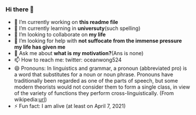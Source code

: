 ### Hi there 👋

- 🔭 I’m currently working on **this readme file**
- 🌱 I’m currently learning in **universuty**(such spelling)
- 👯 I’m looking to collaborate on **my life**
- 🤔 I’m looking for help with **not suffocate from the immense pressure my life has given me**
- 💬 Ask me about **what is my motivation?**(Ans is none)
- 📫 How to reach me: twitter: oceanwong524
- 😄 Pronouns: In linguistics and grammar, a pronoun (abbreviated pro) is a word that substitutes for a noun or noun phrase.
Pronouns have traditionally been regarded as one of the parts of speech, but some modern theorists would not consider them to form a single class, in view of the variety of functions they perform cross-linguistically. (From wikipedia:[url](https://en.wikipedia.org/wiki/Pronoun))
- ⚡ Fun fact: I am alive (at least on April 7, 2021)
